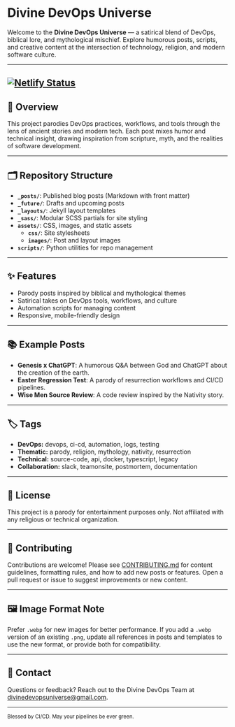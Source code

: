 
# Divine DevOps Universe

Welcome to the **Divine DevOps Universe** — a satirical blend of DevOps, biblical lore, and mythological mischief. Explore humorous posts, scripts, and creative content at the intersection of technology, religion, and modern software culture.

---
[![Netlify Status](https://api.netlify.com/api/v1/badges/f9d9ed3e-96c9-48db-addf-cebf6a15b2c1/deploy-status)](https://app.netlify.com/projects/divinedevops/deploys)
---
## 📖 Overview

This project parodies DevOps practices, workflows, and tools through the lens of ancient stories and modern tech. Each post mixes humor and technical insight, drawing inspiration from scripture, myth, and the realities of software development.

---

## 🗂️ Repository Structure

- **`_posts/`**: Published blog posts (Markdown with front matter)
- **`_future/`**: Drafts and upcoming posts
- **`_layouts/`**: Jekyll layout templates
- **`_sass/`**: Modular SCSS partials for site styling
- **`assets/`**: CSS, images, and static assets
  - **`css/`**: Site stylesheets
  - **`images/`**: Post and layout images
- **`scripts/`**: Python utilities for repo management

---

## ✨ Features

- Parody posts inspired by biblical and mythological themes
- Satirical takes on DevOps tools, workflows, and culture
- Automation scripts for managing content
- Responsive, mobile-friendly design

---

## 📚 Example Posts
- **Genesis x ChatGPT**: A humorous Q&A between God and ChatGPT about the creation of the earth.
- **Easter Regression Test**: A parody of resurrection workflows and CI/CD pipelines.
- **Wise Men Source Review**: A code review inspired by the Nativity story.

---

## 🏷️ Tags

- **DevOps:** devops, ci-cd, automation, logs, testing
- **Thematic:** parody, religion, mythology, nativity, resurrection
- **Technical:** source-code, api, docker, typescript, legacy
- **Collaboration:** slack, teamonsite, postmortem, documentation

---

## 📄 License

This project is a parody for entertainment purposes only. Not affiliated with any religious or technical organization.

---

## 🤝 Contributing

Contributions are welcome! Please see [CONTRIBUTING.md](CONTRIBUTING.md) for content guidelines, formatting rules, and how to add new posts or features. Open a pull request or issue to suggest improvements or new content.

---

## 🖼️ Image Format Note

Prefer `.webp` for new images for better performance. If you add a `.webp` version of an existing `.png`, update all references in posts and templates to use the new format, or provide both for compatibility.

---

## 📧 Contact

Questions or feedback? Reach out to the Divine DevOps Team at divinedevopsuniverse@gmail.com.

---

<sub>Blessed by CI/CD. May your pipelines be ever green.</sub>